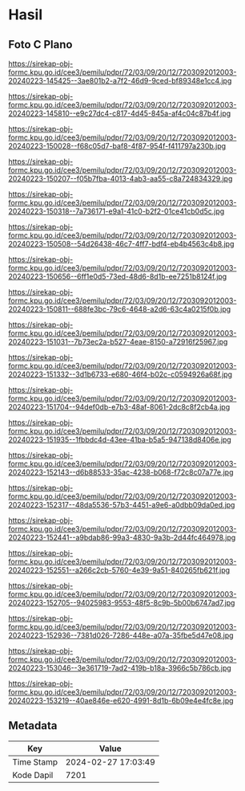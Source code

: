 # Hasil

## Foto C Plano

https://sirekap-obj-formc.kpu.go.id/cee3/pemilu/pdpr/72/03/09/20/12/7203092012003-20240223-145425--3ae801b2-a7f2-46d9-9ced-bf89348e1cc4.jpg

https://sirekap-obj-formc.kpu.go.id/cee3/pemilu/pdpr/72/03/09/20/12/7203092012003-20240223-145810--e9c27dc4-c817-4d45-845a-af4c04c87b4f.jpg

https://sirekap-obj-formc.kpu.go.id/cee3/pemilu/pdpr/72/03/09/20/12/7203092012003-20240223-150028--f68c05d7-baf8-4f87-954f-f411797a230b.jpg

https://sirekap-obj-formc.kpu.go.id/cee3/pemilu/pdpr/72/03/09/20/12/7203092012003-20240223-150207--f05b7fba-4013-4ab3-aa55-c8a724834329.jpg

https://sirekap-obj-formc.kpu.go.id/cee3/pemilu/pdpr/72/03/09/20/12/7203092012003-20240223-150318--7a736171-e9a1-41c0-b2f2-01ce41cb0d5c.jpg

https://sirekap-obj-formc.kpu.go.id/cee3/pemilu/pdpr/72/03/09/20/12/7203092012003-20240223-150508--54d26438-46c7-4ff7-bdf4-eb4b4563c4b8.jpg

https://sirekap-obj-formc.kpu.go.id/cee3/pemilu/pdpr/72/03/09/20/12/7203092012003-20240223-150656--6ff1e0d5-73ed-48d6-8d1b-ee7251b8124f.jpg

https://sirekap-obj-formc.kpu.go.id/cee3/pemilu/pdpr/72/03/09/20/12/7203092012003-20240223-150811--688fe3bc-79c6-4648-a2d6-63c4a0215f0b.jpg

https://sirekap-obj-formc.kpu.go.id/cee3/pemilu/pdpr/72/03/09/20/12/7203092012003-20240223-151031--7b73ec2a-b527-4eae-8150-a72916f25967.jpg

https://sirekap-obj-formc.kpu.go.id/cee3/pemilu/pdpr/72/03/09/20/12/7203092012003-20240223-151332--3d1b6733-e680-46f4-b02c-c0594926a68f.jpg

https://sirekap-obj-formc.kpu.go.id/cee3/pemilu/pdpr/72/03/09/20/12/7203092012003-20240223-151704--94def0db-e7b3-48af-8061-2dc8c8f2cb4a.jpg

https://sirekap-obj-formc.kpu.go.id/cee3/pemilu/pdpr/72/03/09/20/12/7203092012003-20240223-151935--1fbbdc4d-43ee-41ba-b5a5-947138d8406e.jpg

https://sirekap-obj-formc.kpu.go.id/cee3/pemilu/pdpr/72/03/09/20/12/7203092012003-20240223-152143--d6b88533-35ac-4238-b068-f72c8c07a77e.jpg

https://sirekap-obj-formc.kpu.go.id/cee3/pemilu/pdpr/72/03/09/20/12/7203092012003-20240223-152317--48da5536-57b3-4451-a9e6-a0dbb09da0ed.jpg

https://sirekap-obj-formc.kpu.go.id/cee3/pemilu/pdpr/72/03/09/20/12/7203092012003-20240223-152441--a9bdab86-99a3-4830-9a3b-2d44fc464978.jpg

https://sirekap-obj-formc.kpu.go.id/cee3/pemilu/pdpr/72/03/09/20/12/7203092012003-20240223-152551--a266c2cb-5760-4e39-9a51-840265fb621f.jpg

https://sirekap-obj-formc.kpu.go.id/cee3/pemilu/pdpr/72/03/09/20/12/7203092012003-20240223-152705--94025983-9553-48f5-8c9b-5b00b6747ad7.jpg

https://sirekap-obj-formc.kpu.go.id/cee3/pemilu/pdpr/72/03/09/20/12/7203092012003-20240223-152936--7381d026-7286-448e-a07a-35fbe5d47e08.jpg

https://sirekap-obj-formc.kpu.go.id/cee3/pemilu/pdpr/72/03/09/20/12/7203092012003-20240223-153046--3e361719-7ad2-419b-b18a-3966c5b786cb.jpg

https://sirekap-obj-formc.kpu.go.id/cee3/pemilu/pdpr/72/03/09/20/12/7203092012003-20240223-153219--40ae846e-e620-4991-8d1b-6b09e4e4fc8e.jpg


## Metadata

| Key        | Value               |
| ---------- | ------------------- |
| Time Stamp | 2024-02-27 17:03:49 |
| Kode Dapil | 7201                |



